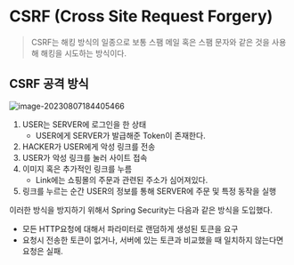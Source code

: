 # CSRF (Cross Site Request Forgery)

> CSRF는 해킹 방식의 일종으로 보통 스팸 메일 혹은 스팸 문자와 같은 것을 사용해 해킹을 시도하는 방식이다. 



## CSRF 공격 방식

![image-20230807184405466](/Users/github/TIL/spring/images/security/CSRF.png)

1. USER는 SERVER에 로그인을 한 상태 
   - USER에게 SERVER가 발급해준 Token이 존재한다. 
2. HACKER가 USER에게 악성 링크를 전송
3. USER가 악성 링크를 눌러 사이트 접속
4. 이미지 혹은 추가적인 링크를 누름 
   - Link에는 쇼핑몰의 주문과 관련된 주소가 심어져있다.
5. 링크를 누르는 순간 USER의 정보를 통해 SERVER에 주문 및 특정 동작을 실행 



이러한 방식을 방지하기 위해서 Spring Security는 다음과 같은 방식을 도입했다. 

- 모든 HTTP요청에 대해서 파라미터로 랜덤하게 생성된 토큰을 요구
- 요청시 전송한 토큰이 없거나, 서버에 있는 토큰과 비교했을 때 일치하지 않는다면 요청은 실패. 